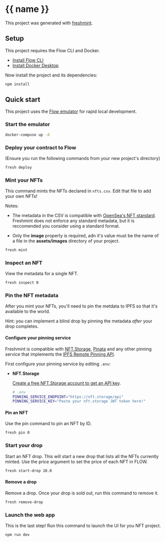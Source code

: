 # {{ name }}

This project was generated with [freshmint](https://github.com/onflow/freshmint).

## Setup

This project requires the Flow CLI and Docker.

- [Install Flow CLI](https://docs.onflow.org/flow-cli/install/)
- [Install Docker Desktop](https://www.docker.com/products/docker-desktop)

Now install the project and its dependencies: 

```sh
npm install
```
## Quick start

This project uses the [Flow emulator](https://github.com/onflow/flow-emulator) for rapid local development.

### Start the emulator

```sh
docker-compose up -d
```
### Deploy your contract to Flow

(Ensure you run the following commands from your new project's directory)

```sh
fresh deploy
```

### Mint your NFTs

This command mints the NFTs declared in `nfts.csv`. Edit that file to add your own NFTs!

Notes: 

- The metadata in the CSV is compatible with [OpenSea's NFT standard](https://docs.opensea.io/docs/metadata-standards). Freshmint does not enforce any standard metadata, but it is reccomended you consider using a standard format.

- Only the **image** property is required, adn it's value must be the name of a file in the **assets/images** directory of your project. 

```sh
fresh mint
```

### Inspect an NFT

View the metadata for a single NFT.

```sh
fresh inspect 0
```

### Pin the NFT metadata

After you mint your NFTs, you'll need to pin the metdata to IPFS so that it's available to the world.

Hint: you can implement a blind drop by pinning the metadata _after_ your drop completes.

#### Configure your pinning service

Freshmint is compatible with [NFT.Storage](https://nft.storage), [Pinata](https://www.pinata.cloud/) and any other pinning service that implements the [IPFS Remote Pinning API](https://ipfs.github.io/pinning-services-api-spec).

First configure your pinning service by editing `.env`:

- **NFT.Storage**

    [Create a free NFT.Storage account to get an API key](https://nft.storage/).

    ```sh
    # .env
    PINNING_SERVICE_ENDPOINT="https://nft.storage/api"
    PINNING_SERVICE_KEY="Paste your nft.storage JWT token here!"
    ```

#### Pin an NFT

Use the pin command to pin an NFT by ID.

```sh
fresh pin 0
```

### Start your drop

Start an NFT drop. This will start a new drop that lists all the NFTs currently minted. Use the price argument to set the price of each NFT in FLOW.

```sh
fresh start-drop 10.0
```

#### Remove a drop

Remove a drop. Once your drop is sold out, run this command to remove it.

```sh
fresh remove-drop
```

### Launch the web app

This is the last step! Run this command to launch the UI for you NFT project.

```sh
npm run dev
```
